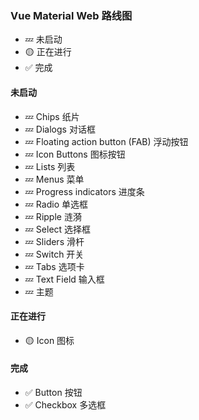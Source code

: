 ### Vue Material Web 路线图

*   💤 未启动
*   🟡 正在进行
*   ✅ 完成

#### 未启动

*   💤 Chips 纸片
*   💤 Dialogs 对话框
*   💤 Floating action button (FAB) 浮动按钮
*   💤 Icon Buttons 图标按钮
*   💤 Lists 列表
*   💤 Menus 菜单
*   💤 Progress indicators 进度条
*   💤 Radio 单选框
*   💤 Ripple 涟漪
*   💤 Select 选择框
*   💤 Sliders 滑杆
*   💤 Switch 开关
*   💤 Tabs 选项卡
*   💤 Text Field 输入框
*   💤 主题

#### 正在进行

*   🟡 Icon 图标

#### 完成

*   ✅ Button 按钮
*   ✅ Checkbox 多选框